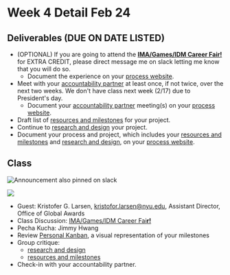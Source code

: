 # Week 4 Detail Feb 24

## Deliverables \(DUE ON DATE LISTED\)

* \(OPTIONAL\) If you are going to attend the [**IMA/Games/IDM Career Fair!**](https://tisch.nyu.edu/itp/events/spring-2020/ima-games-idm-career-fair) for EXTRA CREDIT, please direct message me on slack letting me know that you will do so.
  * Document the experience on your [process website](../pre-work/website.md).
* Meet with your [accountability partner](../assignments/accountability_partner.md) at least once, if not twice, over the next two weeks. We don't have class next week \(2/17\) due to President's day. 
  * Document your [accountability partner](../assignments/accountability_partner.md) meeting\(s\) on your [process website](../pre-work/website.md).
* Draft list of [resources and milestones](../project_plan/) for your project.
* Continue to [research and design](../project_plan/) your project.
* Document your process and project, which includes your [resources and milestones](../project_plan/) and [research and design](../project_plan/), on your [process website](../pre-work/website.md).

## Class

![Announcement also pinned on slack](https://github.com/IDMNYU/Senior-Project-SP-2021-Duff/tree/f733c3a299af78aa29514d4bd2736819eb5319cd/.gitbook/assets/capstone-flyer-2020.jpg)

![](https://github.com/IDMNYU/Senior-Project-SP-2021-Duff/tree/f733c3a299af78aa29514d4bd2736819eb5319cd/.gitbook/assets/office-of-global-awards-office-hour-banner_brooklyn-campus-1.jpg)

* Guest: Kristofer G. Larsen, kristofor.larsen@nyu.edu, Assistant Director, Office of Global Awards
* Class Discussion: [IMA/Games/IDM Career Fai**r!**](https://tisch.nyu.edu/itp/events/spring-2020/ima-games-idm-career-fair)
* Pecha Kucha: Jimmy Hwang
* Review [Personal Kanban](../assignments/personal_kanban.md), a visual representation of your milestones
* Group critique: 
  * [research and design](../project_plan/)
  * [resources and milestones](../project_plan/)
* Check-in with your accountability partner.

